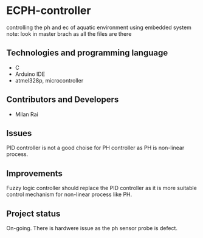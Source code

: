 # ECPH-controller
controlling the ph and ec of aquatic environment using embedded system 
note: look in master brach as all the files are there

## Technologies and programming language 
* C
* Arduino IDE
* atmel328p, microcontroller 

## Contributors and Developers
* Milan Rai

## Issues
PID controller is not a good choise for PH controller as PH is non-linear process. 

## Improvements
Fuzzy logic controller should replace the PID controller as it is more suitable control mechanism for non-linear process like PH.
 
## Project status
On-going. There is hardwere issue as the ph sensor probe is defect.
